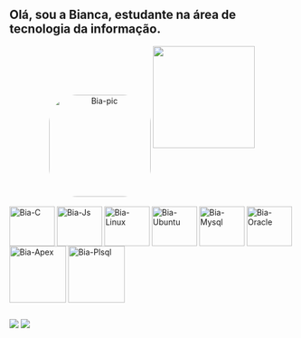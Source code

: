 ## Olá, sou a Bianca, estudante na área de tecnologia da informação.

<div align="center">
  <img align="center" alt="Bia-pic" height="180" style="border-radius:50px;" src="https://lh3.googleusercontent.com/PfLvKqbqUmJ_IFDHCG5vSXpNA1kVKN31F8wq5kE9munMtF7tLHHBvQ_swct6lwIpJAxyZw1sTZYb9a_OY2JWpyXKbZ0LNQZDqNKhzImEIcRgjciEIs0n2d-ADzUQa5Dkekf9jUtp21UCr7VUxeN-BmCCCQP6iY56Q6cNFJciWN3sdcSfbC-B19gqSLAvUku5GPSKdHdF8Ssef-mOH3-jGPgUYFfcBvZof_MvFXAA-dAEgoSVxQ3M7I3H2LjIW8KNOerv0sgKUQrldkQ8NvJ2eRPVQvXk8mgV2C3W-VvE3uFY2qyOCzdt59q_UvyUhjwC25pfD9MfVZ7myisjr_vh4syArtR65YGvEVd__r5mKR-lqsF97lj017Jb-UwU1w36j48BOcspLbToqieCrlNN0huDUaeRlMhLQRKHGGBKG8GPURT-Y-iE7g9Tf5SlcCkYOcFQ1hPT7U7QGm4BwFsU5VwV9FmHIfokicXoXW5AyfJa-Ixp_Su-YDMU3_o_4mvwrSu1YL15Id-ExYoSG_kk8EN0XI47bR7osry3YJQZ6p0c55ugqmupHtriYCxWu4hRvqD4F2rFLHocDAEGq9TfDY_jTFjU_xDY6LOuL2KiiWQUwpifOC1oitdae_tZpZYGNyCW0CyCJCn78Bt6e-mygKkObTnR2XU153S7SH5y9nRWsyy_Cwhgl-LtfMZ6DwACowXcTwHth_TTxuw9NR3BlaRRuWKCysr_kg7zk4c89yDK1g5CbSJzv8OQa1XAHIKC06tM7KbdkSOdWyzBi4zjscHID3zAfFA1Wk_V=s592-no?authuser=1">
  <img height="180em" src="https://github-readme-stats.vercel.app/api/top-langs/?username=bialeticia&layout=compact&langs_count=7&theme=tokyonight"/>
</div>

<div style="display: inline_block"><br>
  <img align="center" alt="Bia-C" height="70" width="80" src="https://cdn.jsdelivr.net/gh/devicons/devicon/icons/c/c-original.svg">
  <img align="center" alt="Bia-Js" height="70" width="80" src="https://cdn.jsdelivr.net/gh/devicons/devicon/icons/javascript/javascript-original.svg">
  <img align="center" alt="Bia-Linux" height="70" width="80" src="https://cdn.jsdelivr.net/gh/devicons/devicon/icons/linux/linux-original.svg">
  <img align="center" alt="Bia-Ubuntu" height="70" width="80" src="https://cdn.jsdelivr.net/gh/devicons/devicon/icons/ubuntu/ubuntu-plain-wordmark.svg">
  <img align="center" alt="Bia-Mysql" height="70" width="80" src="https://cdn.jsdelivr.net/gh/devicons/devicon/icons/mysql/mysql-original.svg">
  <img align="center" alt="Bia-Oracle" height="70" width="80" src="https://cdn.jsdelivr.net/gh/devicons/devicon/icons/oracle/oracle-original.svg">
  <img align="center" alt="Bia-Apex" height="100" width="100" src="https://img.icons8.com/plasticine/100/000000/oracle-application-express.png">
  <img align="center" alt="Bia-Plsql" height="100" width="100" src="https://img.icons8.com/plasticine/100/000000/oracle-pl-sql--v3.png">
</div>
  
  ##
 
<div> 
 <a href="https://discordapp.com/users/bialeticia#4612/" target="_blank"><img src="https://img.shields.io/badge/Discord-7289DA?style=for-the-badge&logo=discord&logoColor=white" target="_blank"></a> 
 <a href = "mailto:biancaleticia.moura@gmail.com"><img src="https://img.shields.io/badge/-Gmail-%23333?style=for-the-badge&logo=gmail&logoColor=white" target="_blank"></a>
</div>
